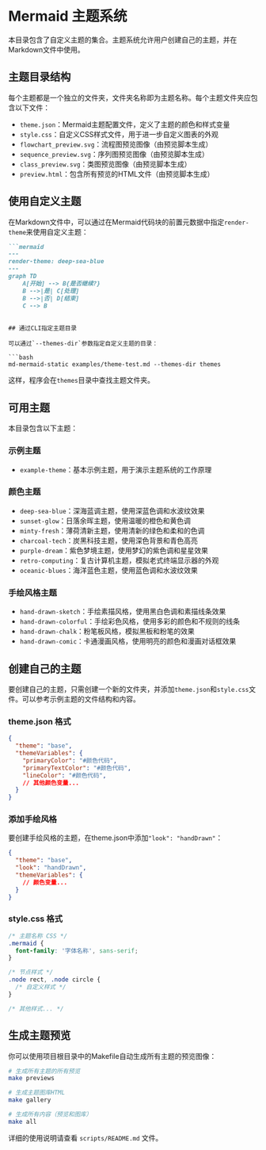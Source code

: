 # Mermaid 主题系统

本目录包含了自定义主题的集合。主题系统允许用户创建自己的主题，并在Markdown文件中使用。

## 主题目录结构

每个主题都是一个独立的文件夹，文件夹名称即为主题名称。每个主题文件夹应包含以下文件：

- `theme.json`：Mermaid主题配置文件，定义了主题的颜色和样式变量
- `style.css`：自定义CSS样式文件，用于进一步自定义图表的外观
- `flowchart_preview.svg`：流程图预览图像（由预览脚本生成）
- `sequence_preview.svg`：序列图预览图像（由预览脚本生成）
- `class_preview.svg`：类图预览图像（由预览脚本生成）
- `preview.html`：包含所有预览的HTML文件（由预览脚本生成）

## 使用自定义主题

在Markdown文件中，可以通过在Mermaid代码块的前置元数据中指定`render-theme`来使用自定义主题：

```markdown
```mermaid
---
render-theme: deep-sea-blue
---
graph TD
    A[开始] --> B{是否继续?}
    B -->|是| C[处理]
    B -->|否| D[结束]
    C --> B
```
```

## 通过CLI指定主题目录

可以通过`--themes-dir`参数指定自定义主题的目录：

```bash
md-mermaid-static examples/theme-test.md --themes-dir themes
```

这样，程序会在`themes`目录中查找主题文件夹。

## 可用主题

本目录包含以下主题：

### 示例主题
- `example-theme`：基本示例主题，用于演示主题系统的工作原理

### 颜色主题
- `deep-sea-blue`：深海蓝调主题，使用深蓝色调和水波纹效果
- `sunset-glow`：日落余晖主题，使用温暖的橙色和黄色调
- `minty-fresh`：薄荷清新主题，使用清新的绿色和柔和的色调
- `charcoal-tech`：炭黑科技主题，使用深色背景和青色高亮
- `purple-dream`：紫色梦境主题，使用梦幻的紫色调和星星效果
- `retro-computing`：复古计算机主题，模拟老式终端显示器的外观
- `oceanic-blues`：海洋蓝色主题，使用蓝色调和水波纹效果

### 手绘风格主题
- `hand-drawn-sketch`：手绘素描风格，使用黑白色调和素描线条效果
- `hand-drawn-colorful`：手绘彩色风格，使用多彩的颜色和不规则的线条
- `hand-drawn-chalk`：粉笔板风格，模拟黑板和粉笔的效果
- `hand-drawn-comic`：卡通漫画风格，使用明亮的颜色和漫画对话框效果

## 创建自己的主题

要创建自己的主题，只需创建一个新的文件夹，并添加`theme.json`和`style.css`文件。可以参考示例主题的文件结构和内容。

### theme.json 格式

```json
{
  "theme": "base",
  "themeVariables": {
    "primaryColor": "#颜色代码",
    "primaryTextColor": "#颜色代码",
    "lineColor": "#颜色代码",
    // 其他颜色变量...
  }
}
```

### 添加手绘风格

要创建手绘风格的主题，在theme.json中添加`"look": "handDrawn"`：

```json
{
  "theme": "base",
  "look": "handDrawn",
  "themeVariables": {
    // 颜色变量...
  }
}
```

### style.css 格式

```css
/* 主题名称 CSS */
.mermaid {
  font-family: '字体名称', sans-serif;
}

/* 节点样式 */
.node rect, .node circle {
  /* 自定义样式 */
}

/* 其他样式... */
```

## 生成主题预览

你可以使用项目根目录中的Makefile自动生成所有主题的预览图像：

```bash
# 生成所有主题的所有预览
make previews

# 生成主题图库HTML
make gallery

# 生成所有内容（预览和图库）
make all
```

详细的使用说明请查看 `scripts/README.md` 文件。 